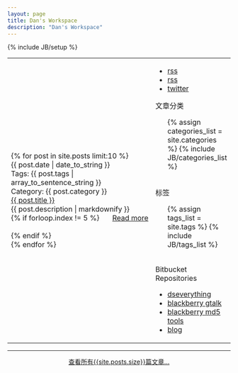 ```yaml
---
layout: page
title: Dan's Workspace
description: "Dan's Workspace"
---
```

{% include JB/setup %}

<table width="100%" rowspan="0" colspan="0">
<tr>
<td width="70%">
    <div class="home-page-content">
        {% for post in site.posts limit:10 %}
            <div class="home-page-post">
                <div class="post-header">
                    <div class="date">{{ post.date | date_to_string }}</div>
                    <div class="tags"> 
                        <label>Tags: </label>{{ post.tags | array_to_sentence_string }}
                    </div>
                    <div class="category">
                        <label>Category: </label>
                        <span>{{ post.category }}</span>
                    </div>
                </div>
                <div class="post-content">
                    <div class="title"><a href="{{ BASE_PATH }}{{ post.url }}">{{ post.title }}</a></div>
                    <div class="abstract">{{ post.description | markdownify }}</div>
                    <div style="float:right;"><a href="{{ BASE_PATH }}{{ post.url }}">Read more</a></div>
                </div>
                {% if forloop.index != 5 %}
                    <div class="post-footer">&nbsp;</div>
                {% endif %}
            </div>
        {% endfor %}
    </div>
</td>

<td width="30%" style="vertical-align:top;">
    <div class="home-page-sidebar">
        <ul id="social_link" class="clearfix">
            <li class="weibo_button">
                <a class="target_blank" href="http://weibo.com/danshan" target="_blank">rss</a>
            </li>
            <li class="rss_button">
                <a class="target_blank" href="/atom.xml" target="_blank">rss</a>
            </li>
            <li class="twitter_button">
                <a class="target_blank" href="https://twitter.com/shanhh" target="_blank">twitter</a>
            </li>
        </ul>
        <div class="sidebar-title">文章分类</div>
        <div>
            <ul class="tag_box inline">
                {% assign categories_list = site.categories %}
                {% include JB/categories_list %}
            </ul>
        </div>
        <br>
        <div class="sidebar-title">标签</div>
        <div>
            <ul class="tag_box inline">
                {% assign tags_list = site.tags %}  
                {% include JB/tags_list %}
            </ul>
        </div>
        <br>
        <div class="sidebar-title">Bitbucket Repositories</div>
        <div>
            <ul class="tag_box">
                <li><a class="btn btn-small" target="_blank" href="https://bitbucket.org/danshan/dseverything">dseverything</a></li>
                <li><a class="btn btn-small" target="_blank" href="https://bitbucket.org/danshan/blackberry_google_talk">blackberry gtalk</a></li>
                <li><a class="btn btn-small" target="_blank" href="https://bitbucket.org/danshan/blackberry_simple_md5_tools">blackberry md5 tools</a></li>
                <li><a class="btn btn-small" target="_blank" href="https://bitbucket.org/danshan/blog">blog</a></li>
            </ul> 
        </div>
    </div>
</td>
</tr>
</table>
<hr>
<div style="width:50%;margin-left:auto;margin-right:auto;text-align:center;clear:both;">
	<a href="/archive.html">查看所有{{site.posts.size}}篇文章...</a>
</div>



